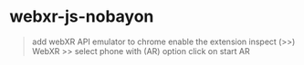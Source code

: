 # webxr-js-nobayon
>add webXR API emulator to chrome
>enable the extension
>inspect (>>) WebXR >> select phone with (AR) option 
>click on start AR
